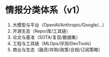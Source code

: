 # 情报分类体系（v1）
1. 大模型与平台（OpenAI/Anthropic/Google/…）
2. 开源生态（Repo/库/工具链）
3. 论文与基准（SOTA/复现/数据集）
4. 工程与工具链（MLOps/评测/DevTools）
5. 商业与生态（融资/并购/政策/合规/订阅策略）
